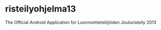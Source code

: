 risteilyohjelma13
=================

The Official Android Application for Luonnontieteilijöiden Jouluristeily 2013
